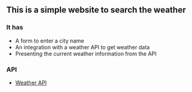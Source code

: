 ## This is a simple website to search the weather ##

### It has
* A form to enter a city name
* An integration with a weather API to get weather data
* Presenting the current weather information from the API

### API
* [Weather API](https://openweathermap.org/current)
